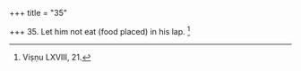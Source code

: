 +++
title = "35"

+++
35. Let him not eat (food placed) in his lap. [^22] 


[^22]:  Viṣṇu LXVIII, 21.
